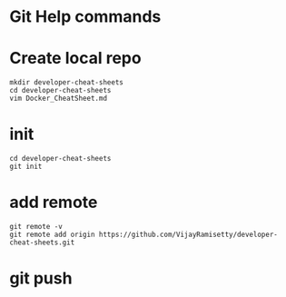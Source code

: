 # Git Help commands

# Create local repo 

	mkdir developer-cheat-sheets
	cd developer-cheat-sheets
	vim Docker_CheatSheet.md
# init
	cd developer-cheat-sheets
	git init
# add remote 
	git remote -v
	git remote add origin https://github.com/VijayRamisetty/developer-cheat-sheets.git
# git push
 
